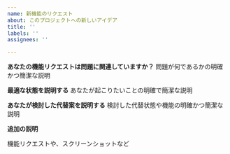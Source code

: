 ```yaml
---
name: 新機能のリクエスト
about: このプロジェクトへの新しいアイデア
title: ''
labels: ''
assignees: ''

---
```


**あなたの機能リクエストは問題に関連していますか？**
問題が何であるかの明確かつ簡潔な説明

**最適な状態を説明する**
あなたが起こりたいことの明確で簡潔な説明

**あなたが検討した代替案を説明する**
検討した代替状態や機能の明確かつ簡潔な説明

**追加の説明**

機能リクエストや、スクリーンショットなど
